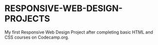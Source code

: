 # RESPONSIVE-WEB-DESIGN-PROJECTS
My first Responsive Web Design Project after completing basic HTML and CSS courses on Codecamp.org.
